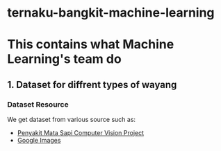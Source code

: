 # ternaku-bangkit-machine-learning
# This contains what Machine Learning's team do

## 1. Dataset for diffrent types of wayang
### Dataset Resource
We get dataset from various source such as:
- [Penyakit Mata Sapi Computer Vision Project](https://universe.roboflow.com/fachri/penyakit-mata-sapi)
- [Google Images](https://images.google.com/)

